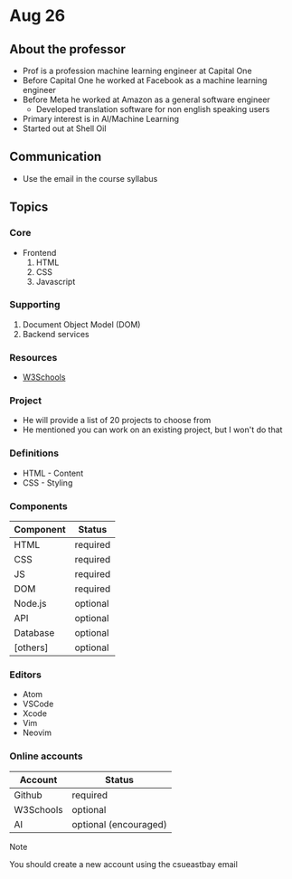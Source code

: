 # Aug 26
## About the professor
- Prof is a profession machine learning engineer at Capital One
- Before Capital One he worked at Facebook as a machine learning engineer
- Before Meta he worked at Amazon as a general software engineer
  - Developed translation software for non english speaking users
- Primary interest is in AI/Machine Learning
- Started out at Shell Oil

## Communication
- Use the email in the course syllabus

## Topics
### Core
- Frontend
  1. HTML
  2. CSS
  3. Javascript

### Supporting
1. Document Object Model (DOM)
2. Backend services

### Resources
- [W3Schools](https://www.w3schools.com/HTML/)

### Project
- He will provide a list of 20 projects to choose from
- He mentioned you can work on an existing project, but I won't do that

### Definitions
- HTML - Content
- CSS  - Styling

### Components
| Component | Status   |
| ----      | ----     |
| HTML      | required |
| CSS       | required |
| JS        | required |
| DOM       | required |
| Node.js   | optional |
| API       | optional |
| Database  | optional |
| [others]  | optional |

### Editors
- Atom
- VSCode
- Xcode
- Vim
- Neovim

### Online accounts
| Account   | Status                |
| ---       | ---                   |
| Github    | required              |
| W3Schools | optional              |
| AI        | optional (encouraged) |

> [!NOTE]
> You should create a new account using the csueastbay email
